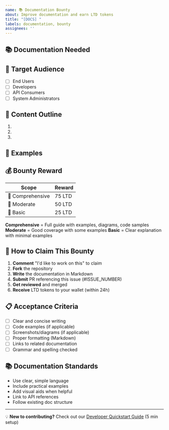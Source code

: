 ```yaml
---
name: 📚 Documentation Bounty
about: Improve documentation and earn LTD tokens
title: "[DOCS] "
labels: documentation, bounty
assignees: ''
---
```


## 📚 Documentation Needed
<!-- What documentation should be created or improved? -->

## 🎯 Target Audience
<!-- Who will use this documentation? -->
- [ ] End Users
- [ ] Developers
- [ ] API Consumers
- [ ] System Administrators

## 📝 Content Outline
<!-- What should be covered? -->
1.
2.
3.

## 📸 Examples
<!-- Examples of good documentation for reference (optional) -->

## 💰 Bounty Reward

| Scope | Reward |
|-------|--------|
| 📕 Comprehensive | 75 LTD |
| 📘 Moderate | 50 LTD |
| 📗 Basic | 25 LTD |

**Comprehensive** = Full guide with examples, diagrams, code samples
**Moderate** = Good coverage with some examples
**Basic** = Clear explanation with minimal examples

## 🎯 How to Claim This Bounty

1. **Comment** "I'd like to work on this" to claim
2. **Fork** the repository
3. **Write** the documentation in Markdown
4. **Submit** PR referencing this issue (#ISSUE_NUMBER)
5. **Get reviewed** and merged
6. **Receive** LTD tokens to your wallet (within 24h)

## 📋 Acceptance Criteria
- [ ] Clear and concise writing
- [ ] Code examples (if applicable)
- [ ] Screenshots/diagrams (if applicable)
- [ ] Proper formatting (Markdown)
- [ ] Links to related documentation
- [ ] Grammar and spelling checked

## 📚 Documentation Standards
- Use clear, simple language
- Include practical examples
- Add visual aids when helpful
- Link to API references
- Follow existing doc structure

---

💡 **New to contributing?** Check out our [Developer Quickstart Guide](../../DEVELOPER-QUICKSTART.md) (5 min setup)
